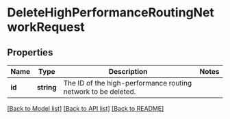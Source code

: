 # DeleteHighPerformanceRoutingNetworkRequest

## Properties
Name | Type | Description | Notes
------------ | ------------- | ------------- | -------------
**id** | **string** | The ID of the high-performance routing network to be deleted. | 

[[Back to Model list]](../../README.md#documentation-for-models) [[Back to API list]](../../README.md#documentation-for-api-endpoints) [[Back to README]](../../README.md)

